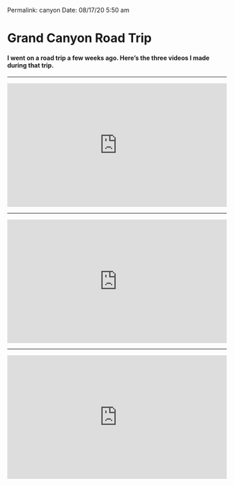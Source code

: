 
Permalink: canyon
Date: 08/17/20 5:50 am


# Grand Canyon Road Trip

#### I went on a road trip a few weeks ago. Here’s the three videos I made during that trip.

---- 

<div style="width:100%;height:0px;position:relative;padding-bottom:56.250%;"><iframe src="https://streamable.com/e/8h4kii" frameborder="0" width="100%" height="100%" allowfullscreen style="width:100%;height:100%;position:absolute;left:0px;top:0px;overflow:hidden;"></iframe></div>

---- 

<div style="width:100%;height:0px;position:relative;padding-bottom:56.250%;"><iframe src="https://streamable.com/e/g9455q" frameborder="0" width="100%" height="100%" allowfullscreen style="width:100%;height:100%;position:absolute;left:0px;top:0px;overflow:hidden;"></iframe></div>

---- 

<div style="width:100%;height:0px;position:relative;padding-bottom:56.250%;"><iframe src="https://streamable.com/e/0pqs0q" frameborder="0" width="100%" height="100%" allowfullscreen style="width:100%;height:100%;position:absolute;left:0px;top:0px;overflow:hidden;"></iframe></div>
